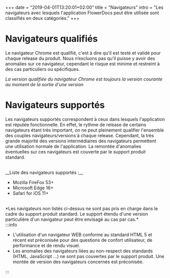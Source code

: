 +++
date = "2019-04-01T13:20:01+02:00"
title = "Navigateurs"
intro = "Les navigateurs avec lesquels l'application FlowerDocs peut être utilisée sont classifiés en deux catégories."
+++

# Navigateurs qualifiés

Le navigateur Chrome est qualifié, c'est à dire qu'il est testé et validé pour chaque release du produit. Nous n’excluons pas qu’il puisse y avoir des anomalies sur ce navigateur, cependant le risque est minime et restreint à des cas particuliers ou spécifiques.

*La version qualifiée du navigateur Chrome est toujours la version courante au moment de la sortie d'une version*


# Navigateurs supportés

Les navigateurs supportés correspondent à ceux dans lesquels l'application est réputée fonctionnelle. En effet, le rythme de release de certains navigateurs étant très important, on ne peut pleinement qualifier l'ensemble des couples navigateurs/versions à chaque release. Cependant, la très grande majorité des versions intermédiaires des navigateurs permettent une utilisation normale de l'application. La remontée d'anomalies éventuelles sur ces navigateurs est couverte par le support produit standard.

<br/>
__Liste des navigateurs supportés :__ 

* Mozilla FireFox 53+
* Microsoft Edge 16+
* Safari for iOS 11+

<br/>
*Les navigateurs non listés ci-dessus ne sont pas pris en charge dans le cadre du support produit standard. Le support étendu d'une version particulière d'un navigateur peut être envisagé au cas par cas.*
  

<br/>
:::info

* L'utilisation d'un navigateur WEB conforme au standard HTML 5 et récent est préconisée pour des questions de confort utilisateur, de performance et de rendu visuel.
* Les anomalies des navigateurs liées au non-respect des standards (HTML, JavaScript ...) ne sont pas couvertes par le support produit. Une montée de version des navigateurs concernés est préconisée.

:::